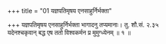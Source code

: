 +++
title = "01 यज्ञपतिमृषय एनसाहुर्निर्भक्ता"

+++
यज्ञपतिमृषय एनसाहुर्निर्भक्ता भागादनु तप्यमानाः। तु. शौ.सं. २.३५  
यदेनश्चकृवान् बद्ध एष ततो विश्वकर्मन प्र मुमुग्ध्येनम् ॥ १ ॥